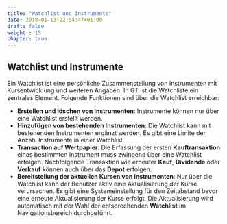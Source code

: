 ```yaml
---
title: "Watchlist und Instrumente"
date: 2018-01-13T22:54:47+01:00
draft: false
weight : 15
chapter: true
---
```

## Watchlist und Instrumente
Ein Watchlist ist eine persönliche Zusammenstellung von Instrumenten mit Kursentwicklung und weiteren Angaben. In GT ist die Watchliste ein zentrales Element. Folgende Funktionen sind über die Watchlist erreichbar:
+ **Erstellen und löschen von Instrumenten**: Instrumente können nur über eine Watchlist erstellt werden.
+ **Hinzufügen von bestehenden Instrumenten**: Die Watchlist kann mit bestehenden Instrumenten ergänzt werden. Es gibt eine Limite der Anzahl Instrumente in einer Watchlist.
+ **Transaction auf Wertpapier**: Die Erfassung der ersten **Kauftransaktion** eines bestimmten Instrument muss zwingend über eine Watchlist erfolgen. Nachfolgende Transaktion wie erneuter **Kauf**,  **Dividende** oder **Verkauf** können auch über das **Depot** erfolgen.
+ **Bereitstellung der aktuellen Kursen von Instrumenten**: Nur über die Watchlist kann der Benutzer aktiv eine Aktualisierung der Kurse verursachen. Es gibt eine Systemeinstellung für den Zeitabstand bevor eine erneute Aktualisierung der Kurse erfolgt. Die Aktualisierung wird automatisch mit der Wahl der entsprechenden **Watchlist** im Navigationsbereich durchgeführt.